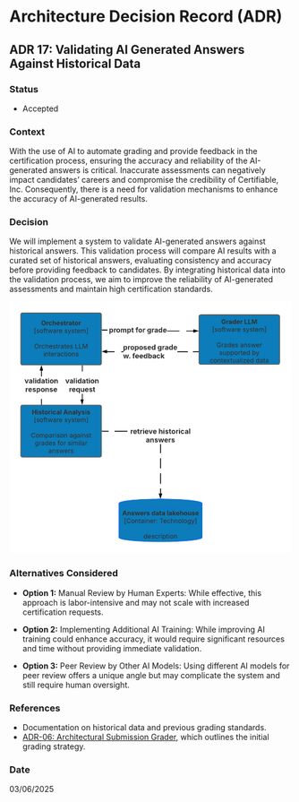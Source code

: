 # Architecture Decision Record (ADR)

## ADR 17: Validating AI Generated Answers Against Historical Data

### Status
- Accepted

### Context
With the use of AI to automate grading and provide feedback in the certification process, ensuring the accuracy 
and reliability of the AI-generated answers is critical. Inaccurate assessments can negatively impact candidates’ careers and 
compromise the credibility of Certifiable, Inc. Consequently, there is a need for validation mechanisms to enhance 
the accuracy of AI-generated results.

### Decision
We will implement a system to validate AI-generated answers against historical answers. This validation process will 
compare AI results with a curated set of historical answers, evaluating consistency and accuracy before providing feedback 
to candidates. By integrating historical data into the validation process, we aim to improve the reliability of AI-generated 
assessments and maintain high certification standards.

![Architectural diagram](./images/ADR-17.png)

### Alternatives Considered

- **Option 1:** Manual Review by Human Experts: While effective, this approach is labor-intensive and may not scale with increased certification requests.

- **Option 2:** Implementing Additional AI Training: While improving AI training could enhance accuracy, it would require significant resources and time without providing immediate validation.

- **Option 3:** Peer Review by Other AI Models: Using different AI models for peer review offers a unique angle but may complicate the system and still require human oversight.

### References
- Documentation on historical data and previous grading standards.
- [ADR-06: Architectural Submission Grader](./ADR-06-Architectural-Submission-Grader.md), which outlines the initial grading strategy.

### Date
03/06/2025
